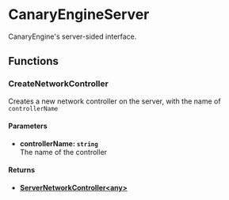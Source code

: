 # CanaryEngineServer <Badge type="danger" text="server" />

CanaryEngine's server-sided interface.

## Functions

### CreateNetworkController

Creates a new network controller on the server, with the name of `controllerName`

#### Parameters

* **controllerName: `string`**\
The name of the controller

#### Returns

* [**ServerNetworkController\<any\>**](/api/engine/types#servernetworkcontroller)